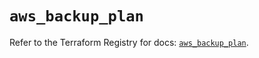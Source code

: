 # `aws_backup_plan`

Refer to the Terraform Registry for docs: [`aws_backup_plan`](https://registry.terraform.io/providers/hashicorp/aws/5.94.1/docs/resources/backup_plan).
